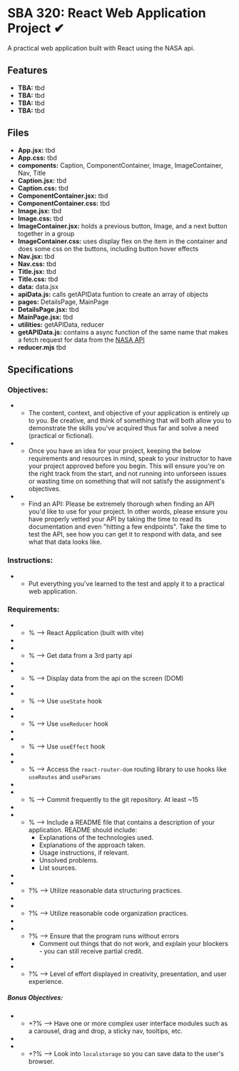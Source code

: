 # SBA 320: React Web Application Project ✔

A practical web application built with React using the NASA api.

## Features

- **TBA:** tbd
- **TBA:** tbd
- **TBA:** tbd
- **TBA:** tbd


## Files

- **App.jsx:** tbd
- **App.css:** tbd
- **components:** Caption, ComponentContainer, Image, ImageContainer, Nav, Title
- **Caption.jsx:** tbd
- **Caption.css:** tbd
- **ComponentContainer.jsx:** tbd
- **ComponentContainer.css:** tbd
- **Image.jsx:** tbd
- **Image.css:** tbd
- **ImageContainer.jsx:** holds a previous button, Image, and a next button together in a group
- **ImageContainer.css:** uses display flex on the item in the container and does some css on the buttons, including button hover effects
- **Nav.jsx:** tbd
- **Nav.css:** tbd
- **Title.jsx:** tbd
- **Title.css:** tbd
- **data:** data.jsx
- **apiData.js:** calls getAPIData funtion to create an array of objects
- **pages:** DetailsPage, MainPage
- **DetailsPage.jsx:** tbd
- **MainPage.jsx:** tbd
- **utilities:** getAPIData, reducer
- **getAPIData.js:** contains a async function of the same name that makes a fetch request for data from the [NASA API](https://api.nasa.gov/)
- **reducer.mjs** tbd


## Specifications
### Objectives:
*  -  The content, context, and objective of your application is entirely up to you. Be creative, and think of something that will both allow you to demonstrate the skills you've acquired thus far and solve a need (practical or fictional).
*  -  Once you have an idea for your project, keeping the below requirements and resources in mind, speak to your instructor to have your project approved before you begin. This will ensure you're on the right track from the start, and not running into unforseen issues or wasting time on something that will not satisfy the assignment's objectives.
*  -  Find an API: Please be extremely thorough when finding an API you'd like to use for your project. In other words, please ensure you have properly vetted your API by taking the time to read its documentation and even "hitting a few endpoints". Take the time to test the API, see how you can get it to respond with data, and see what that data looks like.

### Instructions:
*  -  Put everything you've learned to the test and apply it to a practical web application.

### Requirements:
*  -   %  --> React Application (built with vite)
*    
*  -   %  --> Get data from a 3rd party api
*    
*  -   %  --> Display data from the api on the screen (DOM)
*    
*  -   %  --> Use `useState` hook
*    
*  -   %  --> Use `useReducer` hook
*    
*  -   %  --> Use `useEffect` hook
*    
*  -   %  --> Access the `react-router-dom` routing library to use hooks like `useRoutes` and `useParams`
*    
*  -   %  --> Commit frequently to the git repository. At least ~15
*    
*  -   %  --> Include a README file that contains a description of your application. README should include: 
        - Explanations of the technologies used. 
        - Explanations of the approach taken. 
        - Usage instructions, if relevant. 
        - Unsolved problems. 
        - List sources.
*    
*  -  ?%  --> Utilize reasonable data structuring practices.
*    
*  -  ?%  --> Utilize reasonable code organization practices.
*    
*  -  ?%  --> Ensure that the program runs without errors 
        - Comment out things that do not work, and explain your blockers - you can still receive partial credit.
*    
*  -  ?%  --> Level of effort displayed in creativity, presentation, and user experience.
##### Bonus Objectives:
*  - +?%  --> Have one or more complex user interface modules such as a carousel, drag and drop, a sticky nav, tooltips, etc.
*    
*  - +?%  --> Look into `localstorage` so you can save data to the user's browser.